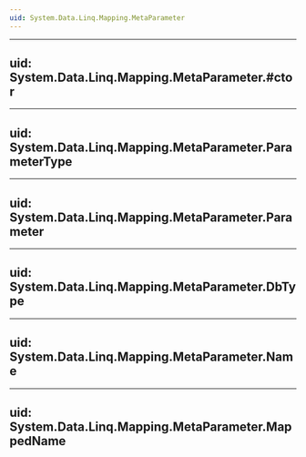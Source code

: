 ```yaml
---
uid: System.Data.Linq.Mapping.MetaParameter
---
```


---
uid: System.Data.Linq.Mapping.MetaParameter.#ctor
---

---
uid: System.Data.Linq.Mapping.MetaParameter.ParameterType
---

---
uid: System.Data.Linq.Mapping.MetaParameter.Parameter
---

---
uid: System.Data.Linq.Mapping.MetaParameter.DbType
---

---
uid: System.Data.Linq.Mapping.MetaParameter.Name
---

---
uid: System.Data.Linq.Mapping.MetaParameter.MappedName
---
